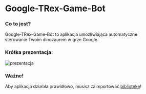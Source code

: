 # Google-TRex-Game-Bot

### Co to jest?
Google-TRex-Game-Bot to aplikacja umożliwiająca automatyczne sterowanie Twoim dinozaurem w grze Google.

### Krótka prezentacja:
![prezentacja](https://user-images.githubusercontent.com/27779154/104699322-d8027680-5712-11eb-9877-5e23583a5850.png)


### Ważne!
Aby aplikacja działała prawidłowo, musisz zaimportować [bibliotekę](https://github.com/kristian/system-hook/releases)!